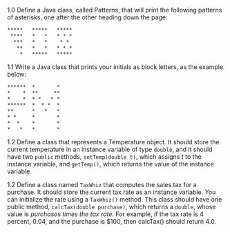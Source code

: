 1.0 Define a Java class, called Patterns, that will print the following patterns of asterisks, one after the other
heading down the page:

    *****   *****   *****
     ****   *   *   * * *
      ***   *   *    * *
       **   *   *   * * *
        *   *****   *****

1.1 Write a Java class that prints your initials as block letters, as the example below:

    ******  *       *
    *    *  **     **
    *    *  * *   * *
    ******  *  * *  *
    **      *   *   *
    * *     *       *
    *  *    *       *
    *   *   *       *

1.2 Define a class that represents a Temperature object. It should store the current temperature in an instance variable of type
`double`, and it should have two `public` methods, `setTemp(double t)`, which assigns t to the instance variable, and `getTemp()`, which returns the value of the instance variable.

1.2 Define a class named `TaxWhiz` that computes the sales tax for a purchase. It should store the current tax rate as an instance variable. You can initialize the rate using a `TaxWhiz()` method. This class should have one public method, `calcTax(double purchase)`, which returns a `double`, whose value is *purchases times the tax rate*. For example, if the tax rate is 4 percent, 0.04, and the purchase is $100, then   calcTax() should return 4.0.